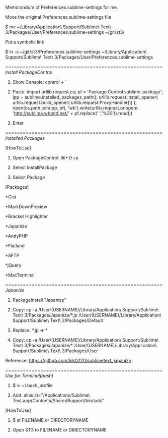 Memorandum of Preferences.sublime-settings for me.

Move the original Preferences.sublime-settings file

$ mv ~/Library/Application\ Support/Sublime\ Text\ 3/Packages/User/Preferences.sublime-settings ~/git/st3/

Put a symbolic link

$ ln -s ~/git/st3/Preferences.sublime-settings ~/Library/Application\ Support/Sublime\ Text\ 3/Packages/User/Preferences.sublime-settings

======================================================
*Install PackageControl*

1. Show Console: control + `

2. Paste: import urllib.request,os; pf = 'Package Control.sublime-package'; ipp = sublime.installed_packages_path(); urllib.request.install_opener( urllib.request.build_opener( urllib.request.ProxyHandler()) ); open(os.path.join(ipp, pf), 'wb').write(urllib.request.urlopen( 'http://sublime.wbond.net/' + pf.replace(' ','%20')).read())

3. Enter

======================================================
*Installed Packages*

[HowToUse]

1. Open PackageControl: ⌘+⇧+p

2. Select InstallPackage

3. Select Package

[Packages]

*Gist

*MarkDownPreview

*Bracket Highlighter

*Japanize

*AndyPHP

*Flatland

*SFTP

*jQuery

*MacTerminal

======================================================
*Japanize*

1. PackageInstall "Japanize"

2. Copy: cp -a /User/(USERNAME)/Library/Application\ Support/Sublime\ Text\ 3/Packages/Japanize/*.jp /User/(USERNAME)/Library/Application\ Support/Sublime\ Text\ 3/Packages/Default

3. Replace: *.jp => *

4. Copy: cp -a /User/(USERNAME)/Library/Application\ Support/Sublime\ Text\ 3/Packages/Japanize/* /User/(USERNAME)/Library/Application\ Support/Sublime\ Text\ 3/Packages/User

Reference: https://github.com/kik0220/sublimetext_japanize

======================================================
*Use for Terminal(bash)*

1. $ vi ~/.bash_profile

2. Add: alias st="/Applications/Sublime\ Text.app/Contents/SharedSupport/bin/subl"

[HowToUse]

1. $ st FILENAME or DIRECTORYNAME

2. Open ST3 to FILENAME or DIRECTORYNAME